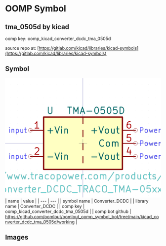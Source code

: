 # OOMP Symbol  
## tma_0505d  by kicad  
  
oomp key: oomp_kicad_converter_dcdc_tma_0505d  
  
source repo at: [https://gitlab.com/kicad/libraries/kicad-symbols](https://gitlab.com/kicad/libraries/kicad-symbols)  
## Symbol  
  
[![working.png](working_600.png)](working.png)  
| name | value | 
| --- | --- | 
| symbol name | Converter_DCDC | 
| library name | Converter_DCDC | 
| oomp key | oomp_kicad_converter_dcdc_tma_0505d | 
| oomp bot github | https://github.com/oomlout/oomlout_oomp_symbol_bot/tree/main/kicad_converter_dcdc_tma_0505d/working | 
## Images  
